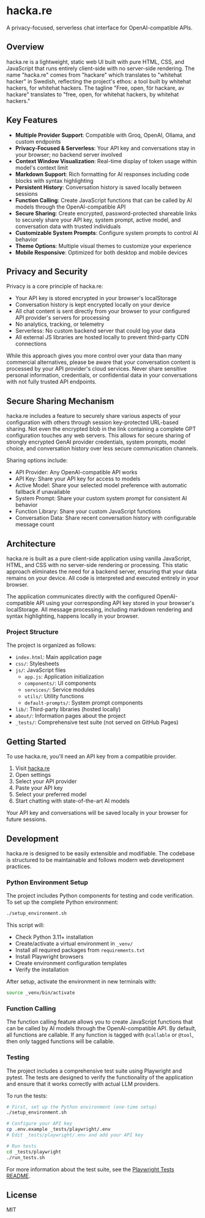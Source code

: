 # hacka.re

A privacy-focused, serverless chat interface for OpenAI-compatible APIs.

## Overview

hacka.re is a lightweight, static web UI built with pure HTML, CSS, and JavaScript that runs entirely client-side with no server-side rendering. The name "hacka.re" comes from "hackare" which translates to "whitehat hacker" in Swedish, reflecting the project's ethos: a tool built by whitehat hackers, for whitehat hackers. The tagline "Free, open, för hackare, av hackare" translates to "free, open, for whitehat hackers, by whitehat hackers."

## Key Features

- **Multiple Provider Support**: Compatible with Groq, OpenAI, Ollama, and custom endpoints
- **Privacy-Focused & Serverless**: Your API key and conversations stay in your browser; no backend server involved
- **Context Window Visualization**: Real-time display of token usage within model's context limit
- **Markdown Support**: Rich formatting for AI responses including code blocks with syntax highlighting
- **Persistent History**: Conversation history is saved locally between sessions
- **Function Calling**: Create JavaScript functions that can be called by AI models through the OpenAI-compatible API
- **Secure Sharing**: Create encrypted, password-protected shareable links to securely share your API key, system prompt, active model, and conversation data with trusted individuals
- **Customizable System Prompts**: Configure system prompts to control AI behavior
- **Theme Options**: Multiple visual themes to customize your experience
- **Mobile Responsive**: Optimized for both desktop and mobile devices

## Privacy and Security

Privacy is a core principle of hacka.re:

- Your API key is stored encrypted in your browser's localStorage
- Conversation history is kept encrypted locally on your device
- All chat content is sent directly from your browser to your configured API provider's servers for processing
- No analytics, tracking, or telemetry
- Serverless: No custom backend server that could log your data
- All external JS libraries are hosted locally to prevent third-party CDN connections

While this approach gives you more control over your data than many commercial alternatives, please be aware that your conversation content is processed by your API provider's cloud services. Never share sensitive personal information, credentials, or confidential data in your conversations with not fully trusted API endpoints.

## Secure Sharing Mechanism

hacka.re includes a feature to securely share various aspects of your configuration with others through session key-protected URL-based sharing. Not even the encrypted blob in the link containing a complete GPT configuration touches any web servers. This allows for secure sharing of strongly encrypted GenAI provider credentials, system prompts, model choice, and conversation history over less secure communication channels.

Sharing options include:
- API Provider: Any OpenAI-compatible API works
- API Key: Share your API key for access to models
- Active Model: Share your selected model preference with automatic fallback if unavailable
- System Prompt: Share your custom system prompt for consistent AI behavior
- Function Library: Share your custom JavaScript functions
- Conversation Data: Share recent conversation history with configurable message count

## Architecture

hacka.re is built as a pure client-side application using vanilla JavaScript, HTML, and CSS with no server-side rendering or processing. This static approach eliminates the need for a backend server, ensuring that your data remains on your device. All code is interpreted and executed entirely in your browser.

The application communicates directly with the configured OpenAI-compatible API using your corresponding API key stored in your browser's localStorage. All message processing, including markdown rendering and syntax highlighting, happens locally in your browser.

### Project Structure

The project is organized as follows:

- `index.html`: Main application page
- `css/`: Stylesheets
- `js/`: JavaScript files
  - `app.js`: Application initialization
  - `components/`: UI components
  - `services/`: Service modules
  - `utils/`: Utility functions
  - `default-prompts/`: System prompt components
- `lib/`: Third-party libraries (hosted locally)
- `about/`: Information pages about the project
- `_tests/`: Comprehensive test suite (not served on GitHub Pages)

## Getting Started

To use hacka.re, you'll need an API key from a compatible provider.

1. Visit [hacka.re](https://hacka.re/)
2. Open settings
3. Select your API provider
4. Paste your API key
5. Select your preferred model
6. Start chatting with state-of-the-art AI models

Your API key and conversations will be saved locally in your browser for future sessions.

## Development

hacka.re is designed to be easily extensible and modifiable. The codebase is structured to be maintainable and follows modern web development practices.

### Python Environment Setup

The project includes Python components for testing and code verification. To set up the complete Python environment:

```bash
./setup_environment.sh
```

This script will:
- Check Python 3.11+ installation
- Create/activate a virtual environment in `_venv/`
- Install all required packages from `requirements.txt`
- Install Playwright browsers
- Create environment configuration templates
- Verify the installation

After setup, activate the environment in new terminals with:
```bash
source _venv/bin/activate
```

### Function Calling

The function calling feature allows you to create JavaScript functions that can be called by AI models through the OpenAI-compatible API. By default, all functions are callable. If any function is tagged with `@callable` or `@tool`, then only tagged functions will be callable.


### Testing

The project includes a comprehensive test suite using Playwright and pytest. The tests are designed to verify the functionality of the application and ensure that it works correctly with actual LLM providers.

To run the tests:

```bash
# First, set up the Python environment (one-time setup)
./setup_environment.sh

# Configure your API key
cp .env.example _tests/playwright/.env
# Edit _tests/playwright/.env and add your API key

# Run tests
cd _tests/playwright
./run_tests.sh
```

For more information about the test suite, see the [Playwright Tests README](_tests/playwright/README.md).

## License

MIT
